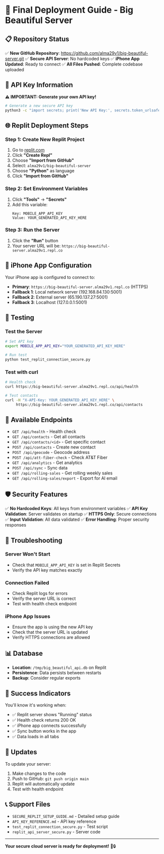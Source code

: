 # 🚀 Final Deployment Guide - Big Beautiful Server

## 📋 **Repository Status**

✅ **New GitHub Repository**: https://github.com/alma29v1/big-beautiful-server.git
✅ **Secure API Server**: No hardcoded keys
✅ **iPhone App Updated**: Ready to connect
✅ **All Files Pushed**: Complete codebase uploaded

## 🔑 **API Key Information**

**⚠️ IMPORTANT: Generate your own API key!**

```bash
# Generate a new secure API key
python3 -c "import secrets; print('New API Key:', secrets.token_urlsafe(32))"
```

## 🌐 **Replit Deployment Steps**

### **Step 1: Create New Replit Project**
1. Go to [replit.com](https://replit.com)
2. Click **"Create Repl"**
3. Choose **"Import from GitHub"**
4. Select: `alma29v1/big-beautiful-server`
5. Choose **"Python"** as language
6. Click **"Import from GitHub"**

### **Step 2: Set Environment Variables**
1. Click **"Tools"** → **"Secrets"**
2. Add this variable:
   ```
   Key: MOBILE_APP_API_KEY
   Value: YOUR_GENERATED_API_KEY_HERE
   ```

### **Step 3: Run the Server**
1. Click the **"Run"** button
2. Your server URL will be: `https://big-beautiful-server.alma29v1.repl.co`

## 📱 **iPhone App Configuration**

Your iPhone app is configured to connect to:
- **Primary**: `https://big-beautiful-server.alma29v1.repl.co` (HTTPS)
- **Fallback 1**: Local network server (192.168.84.130:5001)
- **Fallback 2**: External server (65.190.137.27:5001)
- **Fallback 3**: Localhost (127.0.0.1:5001)

## 🧪 **Testing**

### **Test the Server**
```bash
# Set API key
export MOBILE_APP_API_KEY="YOUR_GENERATED_API_KEY_HERE"

# Run test
python test_replit_connection_secure.py
```

### **Test with curl**
```bash
# Health check
curl https://big-beautiful-server.alma29v1.repl.co/api/health

# Test contacts
curl -H "X-API-Key: YOUR_GENERATED_API_KEY_HERE" \
     https://big-beautiful-server.alma29v1.repl.co/api/contacts
```

## 🔧 **Available Endpoints**

- `GET /api/health` - Health check
- `GET /api/contacts` - Get all contacts
- `GET /api/contacts/<id>` - Get specific contact
- `POST /api/contacts` - Create new contact
- `POST /api/geocode` - Geocode address
- `POST /api/att-fiber-check` - Check AT&T Fiber
- `GET /api/analytics` - Get analytics
- `POST /api/sync` - Sync data
- `GET /api/rolling-sales` - Get rolling weekly sales
- `GET /api/rolling-sales/export` - Export for AI email

## 🛡️ **Security Features**

✅ **No Hardcoded Keys**: All keys from environment variables
✅ **API Key Validation**: Server validates on startup
✅ **HTTPS Only**: Secure connections
✅ **Input Validation**: All data validated
✅ **Error Handling**: Proper security responses

## 🚨 **Troubleshooting**

### **Server Won't Start**
- Check that `MOBILE_APP_API_KEY` is set in Replit Secrets
- Verify the API key matches exactly

### **Connection Failed**
- Check Replit logs for errors
- Verify the server URL is correct
- Test with health check endpoint

### **iPhone App Issues**
- Ensure the app is using the new API key
- Check that the server URL is updated
- Verify HTTPS connections are allowed

## 📊 **Database**

- **Location**: `/tmp/big_beautiful_api.db` on Replit
- **Persistence**: Data persists between restarts
- **Backup**: Consider regular exports

## 🎯 **Success Indicators**

You'll know it's working when:
- ✅ Replit server shows "Running" status
- ✅ Health check returns 200 OK
- ✅ iPhone app connects successfully
- ✅ Sync button works in the app
- ✅ Data loads in all tabs

## 🔄 **Updates**

To update your server:
1. Make changes to the code
2. Push to GitHub: `git push origin main`
3. Replit will automatically update
4. Test with health endpoint

## 📞 **Support Files**

- `SECURE_REPLIT_SETUP_GUIDE.md` - Detailed setup guide
- `API_KEY_REFERENCE.md` - API key reference
- `test_replit_connection_secure.py` - Test script
- `replit_api_server_secure.py` - Server code

---

**Your secure cloud server is ready for deployment!** 🚀🔒
